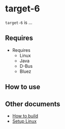 # target-6

`target-6` is ...


## Requires

* Requires
  * Linux
  * Java
  * D-Bus
  * Bluez


## How to use


## Other documents

* [How to build](doc/build.md)
* [Setup Linux](doc/setup_linux.md)
